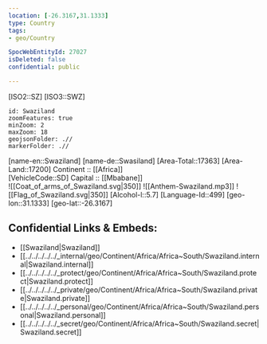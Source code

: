 ```yaml
---
location: [-26.3167,31.1333] 
type: Country
tags:
- geo/Country

SpocWebEntityId: 27027
isDeleted: false
confidential: public

---
```

[ISO2::SZ] 
[ISO3::SWZ] 
```leaflet
id: Swaziland
zoomFeatures: true 
minZoom: 2 
maxZoom: 18
geojsonFolder: .//
markerFolder: .//
```

[name-en::Swaziland] 
[name-de::Swasiland] 
[Area-Total::17363] 
[Area-Land::17200] 
Continent :: [[Africa]]  
[VehicleCode::SD] 
Capital :: [[Mbabane]]  
![[Coat_of_arms_of_Swaziland.svg|350]] 
![[Anthem-Swaziland.mp3]] 
![[Flag_of_Swaziland.svg|350]] 
[Alcohol-l::5.7] 
[Language-Id::499] 
[geo-lon::31.1333] 
[geo-lat::-26.3167] 



## Confidential Links & Embeds: 
- [[Swaziland|Swaziland]] 
- [[../../../../../_internal/geo/Continent/Africa/Africa~South/Swaziland.internal|Swaziland.internal]] 
- [[../../../../../_protect/geo/Continent/Africa/Africa~South/Swaziland.protect|Swaziland.protect]] 
- [[../../../../../_private/geo/Continent/Africa/Africa~South/Swaziland.private|Swaziland.private]] 
- [[../../../../../_personal/geo/Continent/Africa/Africa~South/Swaziland.personal|Swaziland.personal]] 
- [[../../../../../_secret/geo/Continent/Africa/Africa~South/Swaziland.secret|Swaziland.secret]] 
